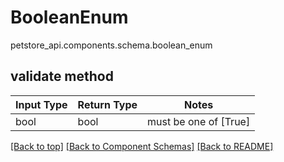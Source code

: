 # BooleanEnum
petstore_api.components.schema.boolean_enum

## validate method
Input Type | Return Type | Notes
------------ | ------------- | -------------
bool | bool | must be one of [True]

[[Back to top]](#top) [[Back to Component Schemas]](../../../README.md#Component-Schemas) [[Back to README]](../../../README.md)
